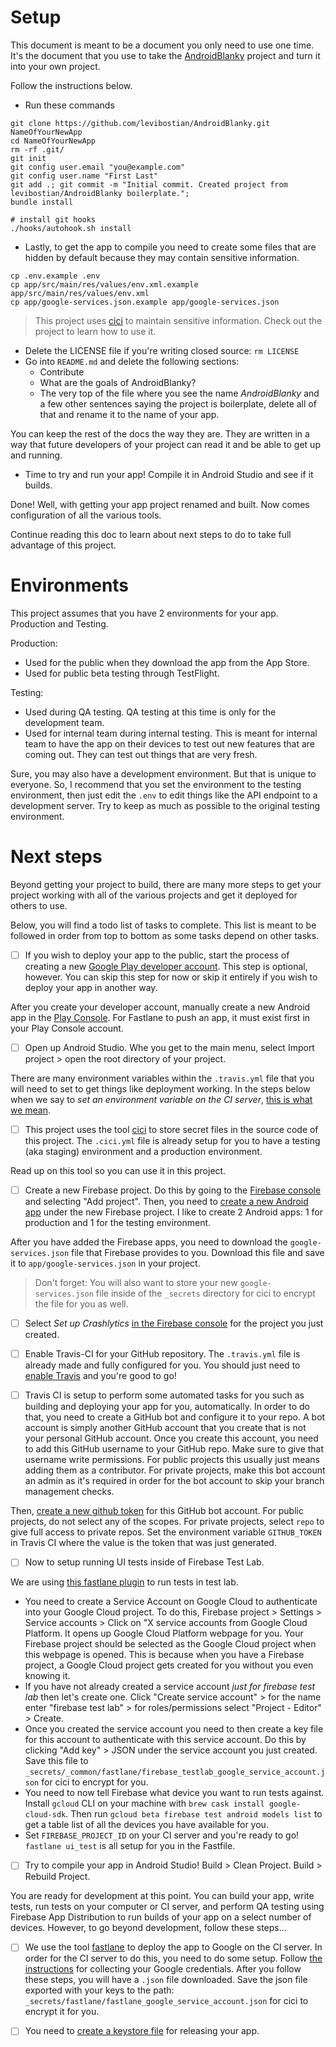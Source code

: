 # Setup

This document is meant to be a document you only need to use one time. It's the document that you use to take the [AndroidBlanky](https://github.com/levibostian/androidblanky/) project and turn it into your own project. 

Follow the instructions below. 

* Run these commands

```
git clone https://github.com/levibostian/AndroidBlanky.git NameOfYourNewApp
cd NameOfYourNewApp
rm -rf .git/
git init
git config user.email "you@example.com"
git config user.name "First Last"
git add .; git commit -m "Initial commit. Created project from levibostian/AndroidBlanky boilerplate.";
bundle install

# install git hooks
./hooks/autohook.sh install
```

* Lastly, to get the app to compile you need to create some files that are hidden by default because they may contain sensitive information.

```
cp .env.example .env
cp app/src/main/res/values/env.xml.example app/src/main/res/values/env.xml
cp app/google-services.json.example app/google-services.json
```

> This project uses [cici](https://github.com/levibostian/cici/) to maintain sensitive information. Check out the project to learn how to use it.

* Delete the LICENSE file if you're writing closed source: `rm LICENSE`
* Go into `README.md` and delete the following sections:
  * Contribute
  * What are the goals of AndroidBlanky?
  * The very top of the file where you see the name *AndroidBlanky* and a few other sentences saying the project is boilerplate, delete all of that and rename it to the name of your app. 

You can keep the rest of the docs the way they are. They are written in a way that future developers of your project can read it and be able to get up and running. 

* Time to try and run your app! Compile it in Android Studio and see if it builds. 

Done! Well, with getting your app project renamed and built. Now comes configuration of all the various tools.

Continue reading this doc to learn about next steps to do to take full advantage of this project.

# Environments

This project assumes that you have 2 environments for your app. Production and Testing.

Production:
* Used for the public when they download the app from the App Store.
* Used for public beta testing through TestFlight.

Testing:
* Used during QA testing. QA testing at this time is only for the development team.
* Used for internal team during internal testing. This is meant for internal team to have the app on their devices to test out new features that are coming out. They can test out things that are very fresh.

Sure, you may also have a development environment. But that is unique to everyone. So, I recommend that you set the environment to the testing environment, then just edit the `.env` to edit things like the API endpoint to a development server. Try to keep as much as possible to the original testing environment.

# Next steps

Beyond getting your project to build, there are many more steps to get your project working with all of the various projects and get it deployed for others to use.

Below, you will find a todo list of tasks to complete. This list is meant to be followed in order from top to bottom as some tasks depend on other tasks.

- [ ] If you wish to deploy your app to the public, start the process of creating a new [Google Play developer account](https://play.google.com/apps/publish/). This step is optional, however. You can skip this step for now or skip it entirely if you wish to deploy your app in another way.

After you create your developer account, manually create a new Android app in the [Play Console](https://play.google.com/apps/publish). For Fastlane to push an app, it must exist first in your Play Console account.

- [ ] Open up Android Studio. Whe you get to the main menu, select Import project > open the root directory of your project.

There are many environment variables within the `.travis.yml` file that you will need to set to get things like deployment working. In the steps below when we say to *set an environment variable on the CI server*, [this is what we mean](https://docs.travis-ci.com/user/environment-variables/).

- [ ] This project uses the tool [cici](https://github.com/levibostian/cici/) to store secret files in the source code of this project. The `.cici.yml` file is already setup for you to have a testing (aka staging) environment and a production environment.

Read up on this tool so you can use it in this project.

- [ ] Create a new Firebase project. Do this by going to the [Firebase console](https://console.firebase.google.com/) and selecting "Add project". Then, you need to [create a new Android app](https://firebase.google.com/docs/android/setup) under the new Firebase project. I like to create 2 Android apps: 1 for production and 1 for the testing environment.

After you have added the Firebase apps, you need to download the `google-services.json` file that Firebase provides to you. Download this file and save it to `app/google-services.json` in your project.

> Don't forget: You will also want to store your new `google-services.json` file inside of the `_secrets` directory for cici to encrypt the file for you as well.

- [ ] Select *Set up Crashlytics* [in the Firebase console](https://console.firebase.google.com/project/_/crashlytics) for the project you just created.

- [ ] Enable Travis-CI for your GitHub repository. The `.travis.yml` file is already made and fully configured for you. You should just need to [enable Travis](https://docs.travis-ci.com/user/tutorial/) and you're good to go!

- [ ] Travis CI is setup to perform some automated tasks for you such as building and deploying your app for you, automatically. In order to do that, you need to create a GitHub bot and configure it to your repo. A bot account is simply another GitHub account that you create that is not your personal GitHub account. Once you create this account, you need to add this GitHub username to your GitHub repo. Make sure to give that username write permissions. For public projects this usually just means adding them as a contributor. For private projects, make this bot account an admin as it's required in order for the bot account to skip your branch management checks.

Then, [create a new github token](https://github.com/settings/tokens/new) for this GitHub bot account. For public projects, do not select any of the scopes. For private projects, select `repo` to give full access to private repos. Set the environment variable `GITHUB_TOKEN` in Travis CI where the value is the token that was just generated.

- [ ] Now to setup running UI tests inside of Firebase Test Lab.

We are using [this fastlane plugin](https://github.com/pink-room/fastlane-plugin-run_tests_firebase_testlab) to run tests in test lab.

* You need to create a Service Account on Google Cloud to authenticate into your Google Cloud project. To do this, Firebase project > Settings > Service accounts > Click on "X service accounts from Google Cloud Platform. It opens up Google Cloud Platform webpage for you. Your Firebase project should be selected as the Google Cloud project when this webpage is opened. This is because when you have a Firebase project, a Google Cloud project gets created for you without you even knowing it.
* If you have not already created a service account *just for firebase test lab* then let's create one. Click "Create service account" > for the name enter "firebase test lab" > for roles/permissions select "Project - Editor" > Create.
* Once you created the service account you need to then create a key file for this account to authenticate with this service account. Do this by clicking "Add key" > JSON under the service account you just created. Save this file to `_secrets/_common/fastlane/firebase_testlab_google_service_account.json` for cici to encrypt for you.
* You need to now tell Firebase what device you want to run tests against. Install `gcloud` CLI on your machine with `brew cask install google-cloud-sdk`. Then run `gcloud beta firebase test android models list` to get a table list of all the devices you have available for you.
* Set `FIREBASE_PROJECT_ID` on your CI server and you're ready to go! `fastlane ui_test` is all setup for you in the Fastfile.

- [ ] Try to compile your app in Android Studio! Build > Clean Project. Build > Rebuild Project.

You are ready for development at this point. You can build your app, write tests, run tests on your computer or CI server, and perform QA testing using Firebase App Distribution to run builds of your app on a select number of devices. However, to go beyond development, follow these steps...

- [ ] We use the tool [fastlane](http://fastlane.tools/) to deploy the app to Google on the CI server. In order for the CI server to do this, you need to do some setup. Follow [the instructions](https://docs.fastlane.tools/getting-started/android/setup/#setting-up-supply) for collecting your Google credentials. After you follow these steps, you will have a `.json` file downloaded. Save the json file exported with your keys to the path: `_secrets/fastlane/fastlane_google_service_account.json` for cici to encrypt it for you.

- [ ] You need to [create a keystore file](keystores/README.md) for releasing your app.
